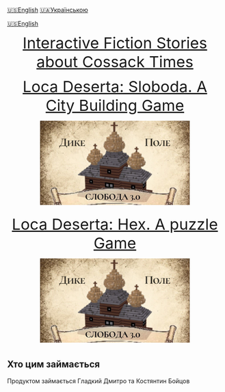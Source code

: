 [🇺🇸English](index_en.md)
[🇺🇦Українською](index.md)

[🇺🇸English](index_en.md)


<p align="center">
<a style="font-size: 36px" href="interactive">Interactive Fiction Stories about Cossack Times</a>
</p>


<p align="center">
<a style="font-size: 36px" href="citybuilding/">Loca Deserta: Sloboda. A City Building Game
  <p align="center">
    <img src="images/sloboda/sloboda_thumbnail.jpg" width="350">
  </p>
</a>
</p>


<p align="center">
<a style="font-size: 36px" href="locadesertahex/">Loca Deserta: Hex. A puzzle Game
  <p align="center">
    <img src="images/sloboda/sloboda_thumbnail.jpg" width="350">
  </p>
</a>
</p>

## Хто цим займається

Продуктом займається Гладкий Дмитро та Костянтин Бойцов


